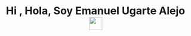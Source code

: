 <h1 align="center">Hi , Hola, Soy Emanuel Ugarte Alejo <img src="https://media.giphy.com/media/hvRJCLFzcasrR4ia7z/giphy.gif" width="35"></h1>
